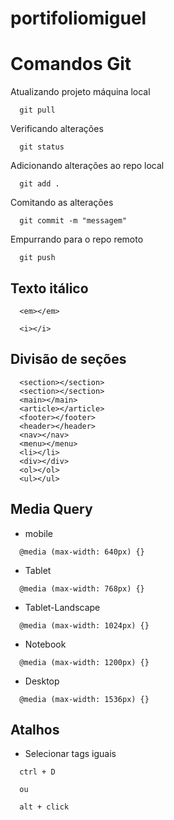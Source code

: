 # portifoliomiguel

# Comandos Git

Atualizando projeto máquina local
```
  git pull
```

Verificando alterações
```
  git status
```

Adicionando alterações ao repo local
```
  git add .
```

Comitando as alterações
```
  git commit -m "messagem"
```

Empurrando para o repo remoto
```
  git push
```

## Texto itálico
```
  <em></em>

  <i></i>
```

## Divisão de seções
```
  <section></section>
  <section></section>
  <main></main>
  <article></article>
  <footer></footer>
  <header></header>
  <nav></nav>
  <menu></menu>
  <li></li>
  <div></div>
  <ol></ol>
  <ul></ul>
```

## Media Query
 - mobile
```
  @media (max-width: 640px) {}
```
 - Tablet
```
  @media (max-width: 768px) {}
```
 - Tablet-Landscape
```
  @media (max-width: 1024px) {}
```
 - Notebook
```
  @media (max-width: 1200px) {}
```
 - Desktop
```
  @media (max-width: 1536px) {}
```

## Atalhos

- Selecionar tags iguais
```
  ctrl + D
  
  ou

  alt + click
```
